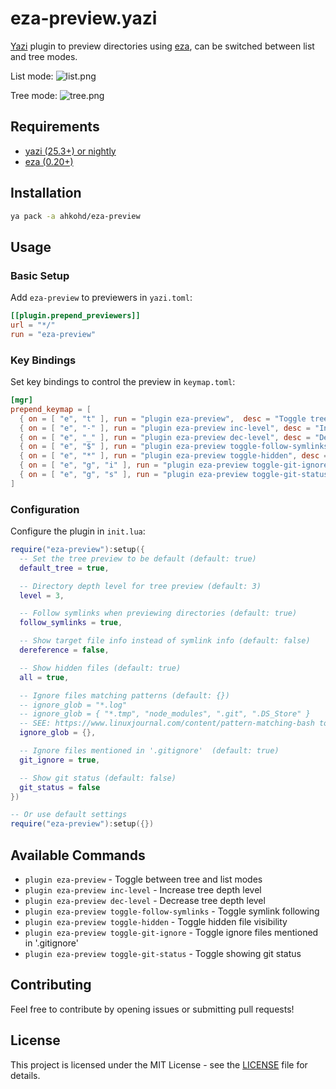 # eza-preview.yazi

[Yazi](https://github.com/sxyazi/yazi) plugin to preview directories using [eza](https://github.com/eza-community/eza), can be switched between list and tree modes.

List mode:
![list.png](list.png)

Tree mode:
![tree.png](tree.png)

## Requirements

- [yazi (25.3+) or nightly](https://github.com/sxyazi/yazi)
- [eza (0.20+)](https://github.com/eza-community/eza)

## Installation

```sh
ya pack -a ahkohd/eza-preview
```

## Usage

### Basic Setup

Add `eza-preview` to previewers in `yazi.toml`:

```toml
[[plugin.prepend_previewers]]
url = "*/"
run = "eza-preview"
```

### Key Bindings

Set key bindings to control the preview in `keymap.toml`:

```toml
[mgr]
prepend_keymap = [
  { on = [ "e", "t" ], run = "plugin eza-preview",  desc = "Toggle tree/list dir preview" },
  { on = [ "e", "-" ], run = "plugin eza-preview inc-level", desc = "Increment tree level" },
  { on = [ "e", "_" ], run = "plugin eza-preview dec-level", desc = "Decrement tree level" },
  { on = [ "e", "$" ], run = "plugin eza-preview toggle-follow-symlinks", desc = "Toggle tree follow symlinks" },
  { on = [ "e", "*" ], run = "plugin eza-preview toggle-hidden", desc = "Toggle hidden files" },
  { on = [ "e", "g", "i" ], run = "plugin eza-preview toggle-git-ignore", desc = "Toggle .gitignore files" },
  { on = [ "e", "g", "s" ], run = "plugin eza-preview toggle-git-status", desc = "Toggle showing git status" },
]
```

### Configuration

Configure the plugin in `init.lua`:

```lua
require("eza-preview"):setup({
  -- Set the tree preview to be default (default: true)
  default_tree = true,

  -- Directory depth level for tree preview (default: 3)
  level = 3,

  -- Follow symlinks when previewing directories (default: true)
  follow_symlinks = true,

  -- Show target file info instead of symlink info (default: false)
  dereference = false,

  -- Show hidden files (default: true) 
  all = true,

  -- Ignore files matching patterns (default: {})
  -- ignore_glob = "*.log"
  -- ignore_glob = { "*.tmp", "node_modules", ".git", ".DS_Store" }
  -- SEE: https://www.linuxjournal.com/content/pattern-matching-bash to learn about glob patterns
  ignore_glob = {},

  -- Ignore files mentioned in '.gitignore'  (default: true)
  git_ignore = true,

  -- Show git status (default: false)
  git_status = false
})

-- Or use default settings
require("eza-preview"):setup({})
```

## Available Commands

- `plugin eza-preview` - Toggle between tree and list modes
- `plugin eza-preview inc-level` - Increase tree depth level
- `plugin eza-preview dec-level` - Decrease tree depth level  
- `plugin eza-preview toggle-follow-symlinks` - Toggle symlink following
- `plugin eza-preview toggle-hidden` - Toggle hidden file visibility
- `plugin eza-preview toggle-git-ignore` - Toggle ignore files mentioned in '.gitignore'
- `plugin eza-preview toggle-git-status` - Toggle showing git status

## Contributing

Feel free to contribute by opening issues or submitting pull requests!

## License

This project is licensed under the MIT License - see the [LICENSE](LICENSE) file for details.
